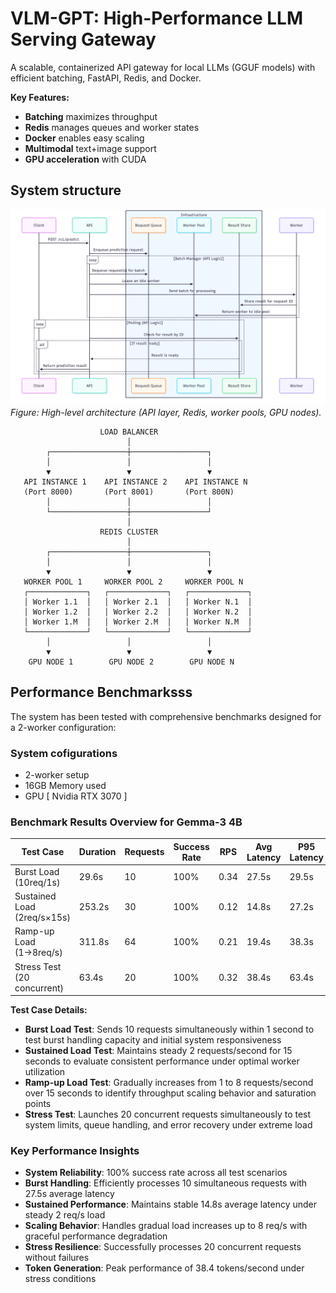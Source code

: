 # VLM-GPT: High-Performance LLM Serving Gateway

A scalable, containerized API gateway for local LLMs (GGUF models) with efficient batching, FastAPI, Redis, and Docker.

**Key Features:**
- **Batching** maximizes throughput
- **Redis** manages queues and worker states  
- **Docker** enables easy scaling
- **Multimodal** text+image support
- **GPU acceleration** with CUDA

## System structure

![System Architecture Overview](./diagrams/architecture.png)
*Figure: High-level architecture (API layer, Redis, worker pools, GPU nodes).*

```
                    LOAD BALANCER
                          │
        ┌─────────────────┼─────────────────┐
        │                 │                 │
        ▼                 ▼                 ▼
   API INSTANCE 1    API INSTANCE 2    API INSTANCE N
   (Port 8000)       (Port 8001)       (Port 800N)
        │                 │                 │
        └─────────────────┼─────────────────┘
                          │
                    REDIS CLUSTER
                          │
        ┌─────────────────┼─────────────────┐
        │                 │                 │
        ▼                 ▼                 ▼
   WORKER POOL 1     WORKER POOL 2     WORKER POOL N
   ┌─────────────┐   ┌─────────────┐   ┌─────────────┐
   │ Worker 1.1  │   │ Worker 2.1  │   │ Worker N.1  │
   │ Worker 1.2  │   │ Worker 2.2  │   │ Worker N.2  │
   │ Worker 1.M  │   │ Worker 2.M  │   │ Worker N.M  │
   └─────────────┘   └─────────────┘   └─────────────┘
        │                 │                 │
        ▼                 ▼                 ▼
    GPU NODE 1        GPU NODE 2        GPU NODE N
```

## Performance Benchmarksss

The system has been tested with comprehensive benchmarks designed for a 2-worker configuration:

### System cofigurations
- 2-worker setup
- 16GB Memory used
- GPU [ Nvidia RTX 3070 ]

### Benchmark Results Overview for Gemma-3 4B

| Test Case | Duration | Requests | Success Rate | RPS | Avg Latency | P95 Latency | Tokens/s |
|-----------|----------|----------|--------------|-----|-------------|-------------|----------|
| Burst Load (10req/1s) | 29.6s | 10 | 100% | 0.34 | 27.5s | 29.5s | 27.1 |
| Sustained Load (2req/s×15s) | 253.2s | 30 | 100% | 0.12 | 14.8s | 27.2s | 17.5 |
| Ramp-up Load (1→8req/s) | 311.8s | 64 | 100% | 0.21 | 19.4s | 38.3s | 30.1 |
| Stress Test (20 concurrent) | 63.4s | 20 | 100% | 0.32 | 38.4s | 63.4s | 38.4 |

**Test Case Details:**
- **Burst Load Test**: Sends 10 requests simultaneously within 1 second to test burst handling capacity and initial system responsiveness
- **Sustained Load Test**: Maintains steady 2 requests/second for 15 seconds to evaluate consistent performance under optimal worker utilization  
- **Ramp-up Load Test**: Gradually increases from 1 to 8 requests/second over 15 seconds to identify throughput scaling behavior and saturation points
- **Stress Test**: Launches 20 concurrent requests simultaneously to test system limits, queue handling, and error recovery under extreme load

### Key Performance Insights

- **System Reliability**: 100% success rate across all test scenarios
- **Burst Handling**: Efficiently processes 10 simultaneous requests with 27.5s average latency
- **Sustained Performance**: Maintains stable 14.8s average latency under steady 2 req/s load
- **Scaling Behavior**: Handles gradual load increases up to 8 req/s with graceful performance degradation
- **Stress Resilience**: Successfully processes 20 concurrent requests without failures
- **Token Generation**: Peak performance of 38.4 tokens/second under stress conditions

